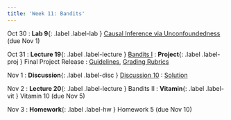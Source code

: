 ```yaml
---
title: 'Week 11: Bandits'
---
```


Oct 30
: **Lab 9**{: .label .label-lab } [Causal Inference via Unconfoundedness](https://data102.datahub.berkeley.edu/hub/user-redirect/git-pull?repo=https%3A%2F%2Fgithub.com%2Fds-102%2Ffa23-materials&urlpath=lab%2Ftree%2Ffa23-materials%2Flab%2Flab09%2Flab09.ipynb&branch=main) (due Nov 1)

Oct 31
: **Lecture 19**{: .label .label-lecture } [Bandits I](lecture/lec19)
: **Project**{: .label .label-proj } Final Project Release
    : [Guidelines](https://drive.google.com/file/d/1cBz7raoqPeYcshWqv89KslZIOTfC91-F/view?usp=sharing), [Grading Rubrics](https://drive.google.com/file/d/1xc_VdmMouPWRD6S3SEREjIG1wmP5ot-H/view?usp=sharing)

Nov 1
: **Discussion**{: .label .label-disc } [Discussion 10](https://drive.google.com/file/d/11e6E7RC9EatJUrkQrsiTYRSI2TDQvnu2/view?usp=sharing)
    : [Solution](https://drive.google.com/file/d/1_BRYsYsXGudhle204IbUamlhn8N_KAxY/view?usp=sharing)

Nov 2
: **Lecture 20**{: .label .label-lecture } Bandits II
: **Vitamin**{: .label .label-vit } Vitamin 10 (due Nov 5)

Nov 3
: **Homework**{: .label .label-hw } Homework 5 (due Nov 10)